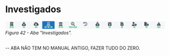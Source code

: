# Investigados

![Investigados](img/Investigados.png)<br>
*Figura 42 - Aba "Investigados".* <br><br>

-- ABA NÃO TEM NO MANUAL ANTIGO, FAZER TUDO DO ZERO. 


